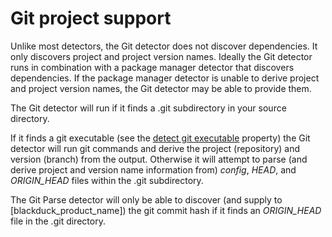 # Git project support

Unlike most detectors, the Git detector does not discover dependencies. It only discovers project and project version names.
Ideally the Git detector runs in combination with a package manager detector that discovers dependencies.
If the package manager detector is unable to derive project and project version names,
the Git detector may be able to provide them.

The Git detector will run if it finds a .git subdirectory in your source directory.

If it finds a git executable
(see the [detect git executable](../properties/configuration/paths.md#git-executable)
property)
the Git detector will run git commands and derive the project (repository) and version (branch) from the output. 
Otherwise it will attempt to parse (and derive project and version name information from)
*config*, *HEAD*, and *ORIGIN_HEAD* files within the .git subdirectory.

The Git Parse detector will only be able to discover (and supply to [blackduck_product_name]) the
git commit hash if it finds an *ORIGIN_HEAD* file in the .git directory.
